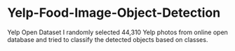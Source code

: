 # Yelp-Food-Image-Object-Detection
Yelp Open Dataset
I randomly selected 44,310 Yelp photos from online open database and tried to classify the detected objects based on classes.
